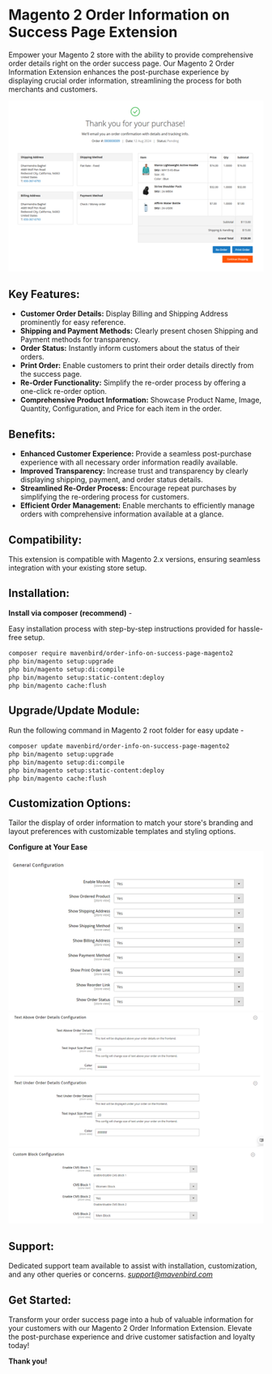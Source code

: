 # Magento 2 Order Information on Success Page Extension

Empower your Magento 2 store with the ability to provide comprehensive order details right on the order success page. Our Magento 2 Order Information Extension enhances the post-purchase experience by displaying crucial order information, streamlining the process for both merchants and customers. 

![img3](./doc/images/5.png)

## Key Features:

- **Customer Order Details:**
Display Billing and Shipping Address prominently for easy reference.
- **Shipping and Payment Methods:**
Clearly present chosen Shipping and Payment methods for transparency.
- **Order Status:**
Instantly inform customers about the status of their orders.
- **Print Order:**
Enable customers to print their order details directly from the success page.
- **Re-Order Functionality:**
Simplify the re-order process by offering a one-click re-order option.
- **Comprehensive Product Information:**
Showcase Product Name, Image, Quantity, Configuration, and Price for each item in the order.

## Benefits:

- **Enhanced Customer Experience:**
Provide a seamless post-purchase experience with all necessary order information readily available.
- **Improved Transparency:**
Increase trust and transparency by clearly displaying shipping, payment, and order status details.
- **Streamlined Re-Order Process:**
Encourage repeat purchases by simplifying the re-ordering process for customers.
- **Efficient Order Management:**
Enable merchants to efficiently manage orders with comprehensive information available at a glance.

## Compatibility:
This extension is compatible with Magento 2.x versions, ensuring seamless integration with your existing store setup.

## Installation:
**Install via composer (recommend)** - 

Easy installation process with step-by-step instructions provided for hassle-free setup.
~~~~~~~~~~~~~~~~~~~~~
composer require mavenbird/order-info-on-success-page-magento2
php bin/magento setup:upgrade
php bin/magento setup:di:compile
php bin/magento setup:static-content:deploy
php bin/magento cache:flush
~~~~~~~~~~~~~~~~~~~~~

## Upgrade/Update Module:
Run the following command in Magento 2 root folder for easy update -
~~~~~~~~~~~~~~~~~~~~~
composer update mavenbird/order-info-on-success-page-magento2
php bin/magento setup:upgrade
php bin/magento setup:di:compile
php bin/magento setup:static-content:deploy
php bin/magento cache:flush
~~~~~~~~~~~~~~~~~~~~~

## Customization Options:
Tailor the display of order information to match your store's branding and layout preferences with customizable templates and styling options.

**Configure at Your Ease**
![img1](./doc/images/1.png)
![img2](./doc/images/2.png)
![img3](./doc/images/3.png)

## Support:
Dedicated support team available to assist with installation, customization, and any other queries or concerns.
*[support@mavenbird.com](mailto:support@mavenbird.com)*  

## Get Started:
Transform your order success page into a hub of valuable information for your customers with our Magento 2 Order Information Extension. Elevate the post-purchase experience and drive customer satisfaction and loyalty today!

**Thank you!**
